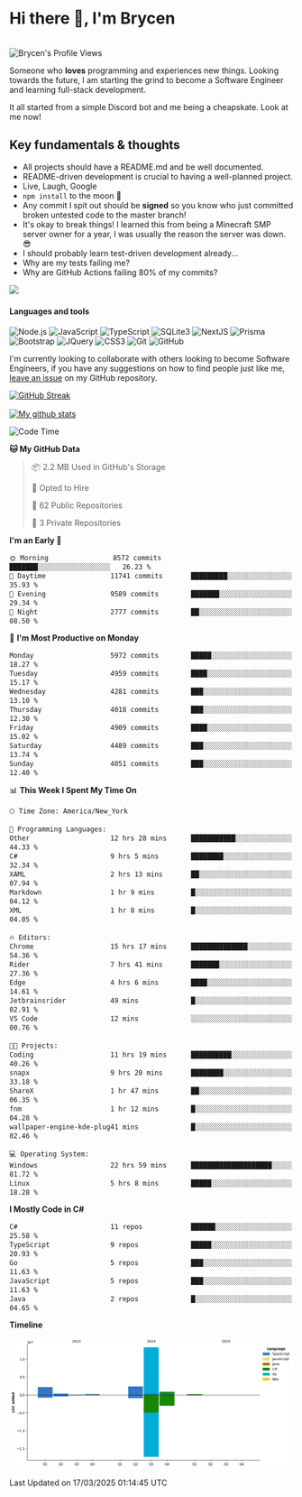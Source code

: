 # Hi there 👋, I'm Brycen

<br>
<img src="https://komarev.com/ghpvc/?username=BrycensRanch" alt="Brycen's Profile Views" />

Someone who **loves** programming and experiences new things. Looking towards the future, I am starting the grind to become a Software Engineer and learning full-stack development.

It all started from a simple Discord bot and me being a cheapskate. Look at me now!

## Key fundamentals & thoughts

- All projects should have a README.md and be well documented.
- README-driven development is crucial to having a well-planned project.
- Live, Laugh, Google
- `npm install` to the moon 🚀
- Any commit I spit out should be **signed** so you know who just committed broken untested code to the master branch!
- It's okay to break things! I learned this from being a Minecraft SMP server owner for a year, I was usually the reason the server was down. 😎
- I should probably learn test-driven development already...
- Why are my tests failing me?
- Why are GitHub Actions failing 80% of my commits? 

<img src="https://res.cloudinary.com/practicaldev/image/fetch/s--OoBLh7-Q--/c_limit%2Cf_auto%2Cfl_progressive%2Cq_auto%2Cw_880/https://cdn-images-1.medium.com/max/1614/1%2A8BlqJ8lNVZzuRjAg1mZ50w.png" height="400"/>

<h4>Languages and tools</h4>
<p>
  <img src="https://img.shields.io/badge/node.js%20-%2343853D.svg?&style=for-the-badge&logo=node.js&logoColor=white" alt="Node.js" />
  <img src="https://img.shields.io/badge/javascript%20-%23323330.svg?&style=for-the-badge&logo=javascript&logoColor=%23F7DF1E" alt="JavaScript" />
  <img src="https://img.shields.io/badge/typescript%20-%23323330.svg?&style=for-the-badge&logo=typescript&logoColor=#3467eb" alt="TypeScript" />
  <img src="https://img.shields.io/badge/sqlite3%20-%23323330.svg?&style=for-the-badge&logo=sqlite&logoColor=#3467eb" alt="SQLite3" />
  <img src="https://img.shields.io/badge/Next.JS%20-%23323330.svg?&style=for-the-badge&logo=next.js&logoColor=#3467eb" alt="NextJS" />
  <img src="https://img.shields.io/badge/Prisma%20-%23323330.svg?&style=for-the-badge&logo=prisma&logoColor=#3467eb" alt="Prisma" />
  <img src="https://img.shields.io/badge/bootstrap%20-%23323330.svg?&style=for-the-badge&logo=bootstrap" alt="Bootstrap" />
  <img src="https://img.shields.io/badge/jquery%20-%23323330.svg?&style=for-the-badge&logo=jquery" alt="JQuery" />
  <img src="https://img.shields.io/badge/css3%20-%23323330.svg?&style=for-the-badge&logo=css3" alt="CSS3" />
  <img src="https://img.shields.io/badge/git%20-%23323330.svg?&style=for-the-badge&logo=git" alt="Git" />
  <img src="https://img.shields.io/badge/github%20-%23323330.svg?&style=for-the-badge&logo=github" alt="GitHub" />
</p>

 I'm currently looking to collaborate with others looking to become Software Engineers, if you have any suggestions on how to find people just like me, [leave an issue](https://github.com/BrycensRanch/BrycensRanch/issues/new) on my GitHub repository.
 
 <p><a href="https://git.io/streak-stats"><img src=https://github-readme-streak-stats-eight.vercel.app?refreshcache12&user=BrycensRanch&amp;theme=dark&amp;hide_border=true&fire=EB5454&amp;ring=0CEB19" alt="GitHub Streak"></a></p>

<a href="https://github.com/anuraghazra/github-readme-stats">
  <img align="center" src="https://github-readme-stats.anuraghazra1.vercel.app/api?username=BrycensRanch&show_icons=true&line_height=27&include_all_commits=true" alt="My github stats" />
</a>

<!--START_SECTION:waka-->
![Code Time](http://img.shields.io/badge/Code%20Time-1%2C736%20hrs%203%20mins-blue)

**🐱 My GitHub Data** 

> 📦 2.2 MB Used in GitHub's Storage 
 > 
> 💼 Opted to Hire
 > 
> 📜 62 Public Repositories 
 > 
> 🔑 3 Private Repositories 
 > 
**I'm an Early 🐤** 

```text
🌞 Morning                8572 commits        ███████░░░░░░░░░░░░░░░░░░   26.23 % 
🌆 Daytime                11741 commits       █████████░░░░░░░░░░░░░░░░   35.93 % 
🌃 Evening                9589 commits        ███████░░░░░░░░░░░░░░░░░░   29.34 % 
🌙 Night                  2777 commits        ██░░░░░░░░░░░░░░░░░░░░░░░   08.50 % 
```
📅 **I'm Most Productive on Monday** 

```text
Monday                   5972 commits        █████░░░░░░░░░░░░░░░░░░░░   18.27 % 
Tuesday                  4959 commits        ████░░░░░░░░░░░░░░░░░░░░░   15.17 % 
Wednesday                4281 commits        ███░░░░░░░░░░░░░░░░░░░░░░   13.10 % 
Thursday                 4018 commits        ███░░░░░░░░░░░░░░░░░░░░░░   12.30 % 
Friday                   4909 commits        ████░░░░░░░░░░░░░░░░░░░░░   15.02 % 
Saturday                 4489 commits        ███░░░░░░░░░░░░░░░░░░░░░░   13.74 % 
Sunday                   4051 commits        ███░░░░░░░░░░░░░░░░░░░░░░   12.40 % 
```


📊 **This Week I Spent My Time On** 

```text
🕑︎ Time Zone: America/New_York

💬 Programming Languages: 
Other                    12 hrs 28 mins      ███████████░░░░░░░░░░░░░░   44.33 % 
C#                       9 hrs 5 mins        ████████░░░░░░░░░░░░░░░░░   32.34 % 
XAML                     2 hrs 13 mins       ██░░░░░░░░░░░░░░░░░░░░░░░   07.94 % 
Markdown                 1 hr 9 mins         █░░░░░░░░░░░░░░░░░░░░░░░░   04.12 % 
XML                      1 hr 8 mins         █░░░░░░░░░░░░░░░░░░░░░░░░   04.05 % 

🔥 Editors: 
Chrome                   15 hrs 17 mins      ██████████████░░░░░░░░░░░   54.36 % 
Rider                    7 hrs 41 mins       ███████░░░░░░░░░░░░░░░░░░   27.36 % 
Edge                     4 hrs 6 mins        ████░░░░░░░░░░░░░░░░░░░░░   14.61 % 
Jetbrainsrider           49 mins             █░░░░░░░░░░░░░░░░░░░░░░░░   02.91 % 
VS Code                  12 mins             ░░░░░░░░░░░░░░░░░░░░░░░░░   00.76 % 

🐱‍💻 Projects: 
Coding                   11 hrs 19 mins      ██████████░░░░░░░░░░░░░░░   40.26 % 
snapx                    9 hrs 20 mins       ████████░░░░░░░░░░░░░░░░░   33.18 % 
ShareX                   1 hr 47 mins        ██░░░░░░░░░░░░░░░░░░░░░░░   06.35 % 
fnm                      1 hr 12 mins        █░░░░░░░░░░░░░░░░░░░░░░░░   04.28 % 
wallpaper-engine-kde-plug41 mins             █░░░░░░░░░░░░░░░░░░░░░░░░   02.46 % 

💻 Operating System: 
Windows                  22 hrs 59 mins      ████████████████████░░░░░   81.72 % 
Linux                    5 hrs 8 mins        █████░░░░░░░░░░░░░░░░░░░░   18.28 % 
```

**I Mostly Code in C#** 

```text
C#                       11 repos            ██████░░░░░░░░░░░░░░░░░░░   25.58 % 
TypeScript               9 repos             █████░░░░░░░░░░░░░░░░░░░░   20.93 % 
Go                       5 repos             ███░░░░░░░░░░░░░░░░░░░░░░   11.63 % 
JavaScript               5 repos             ███░░░░░░░░░░░░░░░░░░░░░░   11.63 % 
Java                     2 repos             █░░░░░░░░░░░░░░░░░░░░░░░░   04.65 % 
```



**Timeline**

![Lines of Code chart](https://raw.githubusercontent.com/BrycensRanch/BrycensRanch/main/assets/bar_graph.png)


 Last Updated on 17/03/2025 01:14:45 UTC
<!--END_SECTION:waka-->

<!--
**BrycensRanch/BrycensRanch** is a ✨ _special_ ✨ repository because its `README.md` (this file) appears on your GitHub profile.

Here are some ideas to get you started:

- 🔭 I’m currently working on ...
- 🌱 I’m currently learning ...
- 👯 I’m looking to collaborate on ...
- 🤔 I’m looking for help with ...
- 💬 Ask me about ...
- 📫 How to reach me: ...
- 😄 Pronouns: ...
- ⚡ Fun fact: ...
-->
